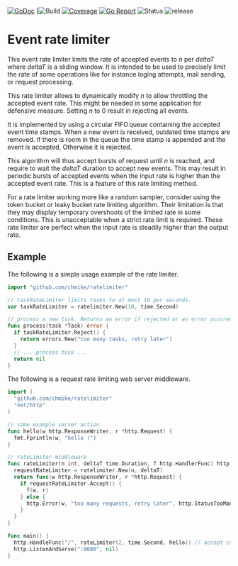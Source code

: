 [![GoDoc](https://img.shields.io/badge/go.dev-reference-blue)](https://pkg.go.dev/github.com/chmike/ratelimiter)
[![Build](https://github.com/chmike/ratelimiter/actions/workflows/audit.yml/badge.svg)
[![Coverage](https://codecov.io/gh/chmike/ratelimiter/graph/badge.svg?token=06TJPZ1S5J)](https://codecov.io/gh/chmike/ratelimiter)
[![Go Report](https://goreportcard.com/badge/github.com/chmike/ratelimiter)](https://goreportcard.com/report/github.com/chmike/ratelimiter)
![Status](https://img.shields.io/badge/status-beta-orange)
![release](https://img.shields.io/github/release/chmike/ratelimiter.svg)

# Event rate limiter

This event rate limiter limits the rate of accepted events to *n* per 
*deltaT* where *deltaT* is a sliding window. It is intended to be used 
to precisely limit the rate of some operations like for instance loging 
attempts, mail sending, or request processing. 

This rate limiter allows to dynamically modify *n* to allow throttling 
the accepted event rate. This might be needed in some application for 
defensive measure. Setting *n* to 0 result in rejecting all events. 

It is implemented by using a circular FIFO queue containing the accepted
event time stamps. When a new event is received, outdated time stamps are
removed. If there is room in the queue the time stamp is appended and the 
event is accepted, Otherwise it is rejected.

This algorithm will thus accept bursts of request until *n* is reached, 
and require to wait the *deltaT* duration to accept new events. This may 
result in periodic bursts of accepted events when the input rate is higher 
than the accepted event rate. This is a feature of this rate limiting
method.

For a rate limiter working more like a random sampler, consider using 
the token bucket or leaky bucket rate limiting algorithm. Their 
limitation is that they may display temporary overshoots of the limited 
rate in some conditions. This is unacceptable when a strict rate limit is 
required. These rate limiter are perfect when the input rate is steadily 
higher than the output rate.  


## Example

The following is a simple usage example of the rate limiter.

```go
import "github.com/chmike/ratelimiter"

// taskRateLimiter limits tasks to at most 10 per seconds.
var taskRateLimiter = ratelimiter.New(10, time.Second)

// process a new task. Returns an error if rejected or an error occured.
func process(task *Task) error {
  if taskRateLimiter.Reject() {
    return errors.New("too many tasks, retry later")
  }
  // ... process task ...
  return nil
}
```

The following is a request rate limiting web server middleware. 

```go
import (
  "github.com/chmike/ratelimiter"
  "net/http"
)

// some example server action
func hello(w http.ResponseWriter, r *http.Request) {
  fmt.Fprintln(w, "hello !")
}

// rateLimiter middleware
func rateLimiter(n int, deltaT time.Duration, f http.HandlerFunc) http.HandlerFunc {
  requestRateLimiter = ratelimiter.New(n, deltaT)
  return func(w http.ResponseWriter, r *http.Request) {
    if requestRateLimiter.Accept() {
      f(w, r)
    } else {
      http.Error(w, "too many requests, retry later", http.StatusTooManyRequests)
    }
  }
}

func main() {
  http.HandleFunc("/", rateLimiter(2, time.Second, hello)) // accept calling hello at most twice per second
  http.ListenAndServe(":8080", nil)
}
```


